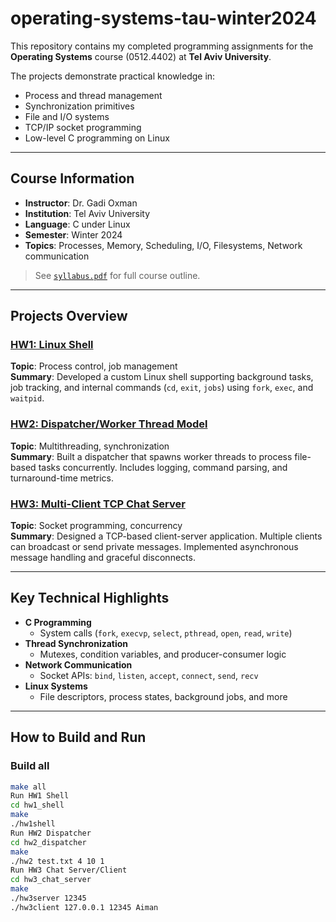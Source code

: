 # operating-systems-tau-winter2024
This repository contains my completed programming assignments for the **Operating Systems** course (0512.4402) at **Tel Aviv University**.

The projects demonstrate practical knowledge in:
- Process and thread management
- Synchronization primitives
- File and I/O systems
- TCP/IP socket programming
- Low-level C programming on Linux

---

## Course Information

- **Instructor**: Dr. Gadi Oxman  
- **Institution**: Tel Aviv University  
- **Language**: C under Linux  
- **Semester**: Winter 2024  
- **Topics**: Processes, Memory, Scheduling, I/O, Filesystems, Network communication

> See [`syllabus.pdf`](./syllabus/syllabus.pdf) for full course outline.

---

## Projects Overview

### [HW1: Linux Shell](./hw1_shell/)
**Topic**: Process control, job management  
**Summary**: Developed a custom Linux shell supporting background tasks, job tracking, and internal commands (`cd`, `exit`, `jobs`) using `fork`, `exec`, and `waitpid`.

### [HW2: Dispatcher/Worker Thread Model](./hw2_dispatcher/)
**Topic**: Multithreading, synchronization  
**Summary**: Built a dispatcher that spawns worker threads to process file-based tasks concurrently. Includes logging, command parsing, and turnaround-time metrics.

### [HW3: Multi-Client TCP Chat Server](./hw3_chat_server/)
**Topic**: Socket programming, concurrency  
**Summary**: Designed a TCP-based client-server application. Multiple clients can broadcast or send private messages. Implemented asynchronous message handling and graceful disconnects.

---

## Key Technical Highlights

- **C Programming**
  - System calls (`fork`, `execvp`, `select`, `pthread`, `open`, `read`, `write`)
- **Thread Synchronization**
  - Mutexes, condition variables, and producer-consumer logic
- **Network Communication**
  - Socket APIs: `bind`, `listen`, `accept`, `connect`, `send`, `recv`
- **Linux Systems**
  - File descriptors, process states, background jobs, and more

---

## How to Build and Run

### Build all
```bash
make all
Run HW1 Shell
cd hw1_shell
make
./hw1shell
Run HW2 Dispatcher
cd hw2_dispatcher
make
./hw2 test.txt 4 10 1
Run HW3 Chat Server/Client
cd hw3_chat_server
make
./hw3server 12345
./hw3client 127.0.0.1 12345 Aiman